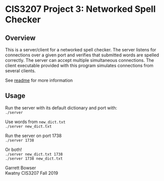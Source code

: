 # CIS3207 Project 3: Networked Spell Checker 

## Overview
This is a server/client for a networked spell checker. The server listens for connections
over a given port and verifies that submitted words are spelled correctly. The server
can accept multiple simultaneous connections. The client executable provided with this program 
simulates connections from several clients. 

See [readme](https://github.com/tuh37046/CIS3207/blob/master/P3_Networked_Spell_Checker/readme.pdf) for more information<br>

## Usage

Run the server with its default dictionary and port with:<br>
`./server`

Use words from `new_dict.txt`<br>
`./server new_dict.txt`

Run the server on port 1738<br>
`./server 1738`

Or both!<br>
`./server new_dict.txt 1738`<br>
`./server 1738 new_dict.txt`<br>



Garrett Bowser <br>
Kwatny CIS3207 Fall 2019
